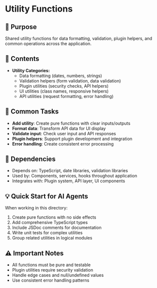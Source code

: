 # Utility Functions

## 🎯 Purpose
Shared utility functions for data formatting, validation, plugin helpers, and common operations across the application.

## 📁 Contents
- **Utility Categories:**
  - Data formatting (dates, numbers, strings)
  - Validation helpers (form validation, data validation)
  - Plugin utilities (security checks, API helpers)
  - UI utilities (class names, responsive helpers)
  - API utilities (request formatting, error handling)

## 🔧 Common Tasks
- **Add utility**: Create pure functions with clear inputs/outputs
- **Format data**: Transform API data for UI display
- **Validate input**: Check user input and API responses
- **Plugin helpers**: Support plugin development and integration
- **Error handling**: Create consistent error processing

## 🔗 Dependencies
- Depends on: TypeScript, date libraries, validation libraries
- Used by: Components, services, hooks throughout application
- Integrates with: Plugin system, API layer, UI components

## 💡 Quick Start for AI Agents
When working in this directory:
1. Create pure functions with no side effects
2. Add comprehensive TypeScript types
3. Include JSDoc comments for documentation
4. Write unit tests for complex utilities
5. Group related utilities in logical modules

## ⚠️ Important Notes
- All functions must be pure and testable
- Plugin utilities require security validation
- Handle edge cases and null/undefined values
- Use consistent error handling patterns